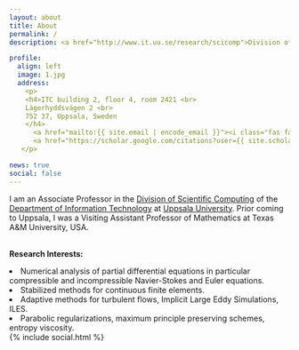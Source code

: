 ```yaml
---
layout: about
title: About
permalink: /
description: <a href="http://www.it.uu.se/research/scicomp">Division of Scientific Computing</a>, <a href="http://www.it.uu.se">Department of Information Technology</a>, <a href="http://www.uu.se">Uppsala University</a>

profile:
  align: left
  image: 1.jpg
  address: 
    <p>
    <h4>ITC building 2, floor 4, room 2421 <br>
    Lägerhyddsvägen 2 <br>
    752 37, Uppsala, Sweden
    </h4>
      <a href="mailto:{{ site.email | encode_email }}"><i class="fas fa-envelope"></i></a>
      <a href="https://scholar.google.com/citations?user={{ site.scholar_userid }}" target="_blank" title="Google Scholar"><i class="ai ai-google-scholar"></i></a>
   </p>

news: true
social: false
---
```


I am an Associate Professor in the 
<a href="http://www.it.uu.se/research/scicomp">Division of Scientific Computing</a> 
of the <a href="http://www.it.uu.se">Department of Information Technology</a>
at <a href="http://www.uu.se">Uppsala University</a>. 
Prior coming to Uppsala, I was a Visiting Assistant Professor of Mathematics at 
Texas A&M University, USA. <br>
<br>

<b>Research Interests:</b> 
<li> 
  Numerical analysis of partial differential equations in particular
  compressible and incompressible Navier-Stokes and Euler equations.
</li>
<li> 
  Stabilized methods for continuous finite elements.
</li>
<li> 
  Adaptive methods for turbulent flows,
  Implicit Large Eddy Simulations, ILES.
</li>
<li> 
  Parabolic regularizations, maximum principle preserving schemes, entropy viscosity.
</li>

<div class="row ml-1 ml-sm-0">
{% include social.html %}
</div>

